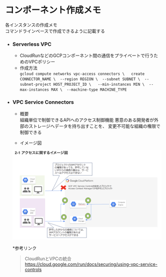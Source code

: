 # コンポーネント作成メモ
各インスタンスの作成メモ  
コマンドラインベースで作成できるように記載する

* ### Serverless VPC
  * CloudRunなどのGCPコンポーネント間の通信をプライベートで行うためのVPCポリシー
  * 作成方法  
    `gcloud compute networks vpc-access connectors \  
    create CONNECTOR_NAME \ 
    --region REGION \ 
    --subnet SUBNET \ 
    --subnet-project HOST_PROJECT_ID \  
    --min-instances MIN \ 
    --max-instances MAX \ 
    --machine-type MACHINE_TYPE`  

* ### VPC Service Connectors
  * 概要  
    組織単位で制御できるAPIへのアクセス制御機能
    悪意のある開発者が外部のストレージへデータを持ち出すことを、
    変更不可能な組織の権限で制御できる  

  * イメージ図  
  <img src="./img/スクリーンショット 2021-10-29 13.49.42.png">

  *参考リンク
    > CloudRunとVPCの統合  
    > https://cloud.google.com/run/docs/securing/using-vpc-service-controls
